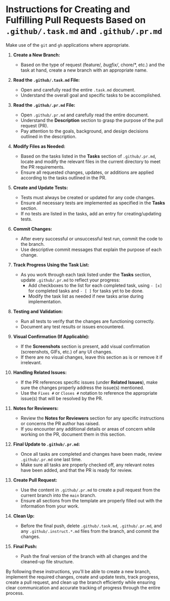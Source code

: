 # Instructions for Creating and Fulfilling Pull Requests Based on `.github/.task.md` and `.github/.pr.md`

Make use of the `git` and `gh` applications where appropriate.

1. **Create a New Branch:**

   - Based on the type of request (feature/_, bugfix/_, chore/\*, etc.) and the task at hand, create a new branch with an appropriate name.

2. **Read the `.github/.task.md` File:**

   - Open and carefully read the entire `.task.md` document.
   - Understand the overall goal and specific tasks to be accomplished.

3. **Read the `.github/.pr.md` File:**

   - Open `.github/.pr.md` and carefully read the entire document.
   - Understand the **Description** section to grasp the purpose of the pull request (PR).
   - Pay attention to the goals, background, and design decisions outlined in the description.

4. **Modify Files as Needed:**

   - Based on the tasks listed in the **Tasks** section of `.github/.pr.md`, locate and modify the relevant files in the current directory to meet the PR requirements.
   - Ensure all requested changes, updates, or additions are applied according to the tasks outlined in the PR.

5. **Create and Update Tests:**

   - Tests must always be created or updated for any code changes.
   - Ensure all necessary tests are implemented as specified in the **Tasks** section.
   - If no tests are listed in the tasks, add an entry for creating/updating tests.

6. **Commit Changes:**

   - After every successful or unsuccessful test run, commit the code to the branch.
   - Use descriptive commit messages that explain the purpose of each change.

7. **Track Progress Using the Task List:**

   - As you work through each task listed under the **Tasks** section, update `.github/.pr.md` to reflect your progress:
     - Add checkboxes to the list for each completed task, using `- [x]` for completed tasks and `- [ ]` for tasks yet to be done.
     - Modify the task list as needed if new tasks arise during implementation.

8. **Testing and Validation:**

   - Run all tests to verify that the changes are functioning correctly.
   - Document any test results or issues encountered.

9. **Visual Confirmation (If Applicable):**

   - If the **Screenshots** section is present, add visual confirmation (screenshots, GIFs, etc.) of any UI changes.
   - If there are no visual changes, leave this section as is or remove it if irrelevant.

10. **Handling Related Issues:**

    - If the PR references specific issues (under **Related Issues**), make sure the changes properly address the issue(s) mentioned.
    - Use the `Fixes #` or `Closes #` notation to reference the appropriate issue(s) that will be resolved by the PR.

11. **Notes for Reviewers:**

    - Review the **Notes for Reviewers** section for any specific instructions or concerns the PR author has raised.
    - If you encounter any additional details or areas of concern while working on the PR, document them in this section.

12. **Final Update to `.github/.pr.md`:**

    - Once all tasks are completed and changes have been made, review `.github/.pr.md` one last time.
    - Make sure all tasks are properly checked off, any relevant notes have been added, and that the PR is ready for review.

13. **Create Pull Request:**

    - Use the content in `.github/.pr.md` to create a pull request from the current branch into the `main` branch.
    - Ensure all sections from the template are properly filled out with the information from your work.

14. **Clean Up:**

    - Before the final push, delete `.github/.task.md`, `.github/.pr.md`, and any `.github/.instruct.*.md` files from the branch, and commit the changes.

15. **Final Push:**
    - Push the final version of the branch with all changes and the cleaned-up file structure.

By following these instructions, you'll be able to create a new branch, implement the required changes, create and update tests, track progress, create a pull request, and clean up the branch efficiently while ensuring clear communication and accurate tracking of progress through the entire process.
